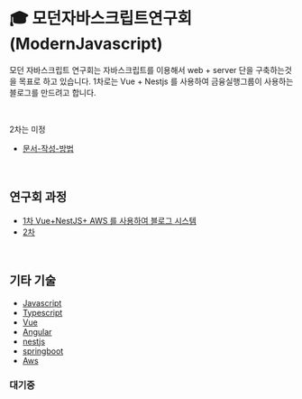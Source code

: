 
# :mortar_board: 모던자바스크립트연구회(ModernJavascript)

모던 자바스크립트 연구회는 자바스크립트를 이용해서 web + server 단을 구축하는것을 목표로 하고 있습니다.
1차로는 Vue + Nestjs 를 사용하여 금융실행그룹이 사용하는 블로그를 만드려고 합니다.

<br>

2차는 미정


* [문서-작성-방법](document/@Rule/문서-작성-방법.md)


<br>


## 연구회 과정

* [1차 Vue+NestJS+ AWS 를 사용하여 블로그 시스템 ](document/blog/README.md)
* [2차](document/shoppingmall/README.md)

<br>

## 기타 기술 
* [Javascript](document/Javascript/README.md)
* [Typescript](document/Jquery/README.md)
* [Vue](document/Vue/README.md)
* [Angular](document/Angular/README.md)
* [nestjs](document/nestjs/README.md)
* [springboot](document/springboot/README.md)
* [Aws](document/aws/README.md)


### 대기중




